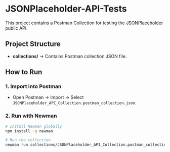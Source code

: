 # JSONPlaceholder-API-Tests

This project contains a Postman Collection for testing the [JSONPlaceholder](https://jsonplaceholder.typicode.com/) public API.

##  Project Structure
- **collections/** → Contains Postman collection JSON file.

##  How to Run

### 1. Import into Postman
- Open Postman → Import → Select `JSONPlaceholder_API_Collection.postman_collection.json`.

### 2. Run with Newman

```bash
# Install Newman globally
npm install -g newman

# Run the collection
newman run collections/JSONPlaceholder_API_Collection.postman_collection.json
